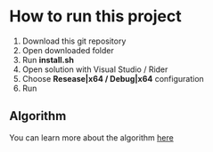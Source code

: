 # How to run this project

1. Download this git repository
2. Open downloaded folder
3. Run **install.sh**
4. Open solution with Visual Studio / Rider
5. Choose **Resease|x64 / Debug|x64** configuration
6. Run

## Algorithm

You can learn more about the algorithm [here](https://github.com/Noxormy/CDPR_Gameplay_Test/blob/master/Flocking%20Simulation.pdf)
